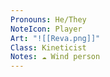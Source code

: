```yaml
---
Pronouns: He/They
NoteIcon: Player
Art: "![[Reva.png]]"
Class: Kineticist
Notes: ☁️ Wind person
---
```

